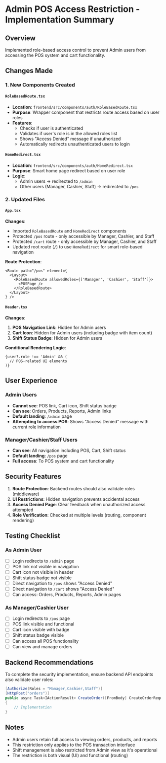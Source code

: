 # Admin POS Access Restriction - Implementation Summary

## Overview
Implemented role-based access control to prevent Admin users from accessing the POS system and cart functionality.

## Changes Made

### 1. New Components Created

#### `RoleBasedRoute.tsx`
- **Location**: `frontend/src/components/auth/RoleBasedRoute.tsx`
- **Purpose**: Wrapper component that restricts route access based on user roles
- **Features**:
  - Checks if user is authenticated
  - Validates if user's role is in the allowed roles list
  - Shows "Access Denied" message if unauthorized
  - Automatically redirects unauthenticated users to login

#### `HomeRedirect.tsx`
- **Location**: `frontend/src/components/auth/HomeRedirect.tsx`
- **Purpose**: Smart home page redirect based on user role
- **Logic**:
  - Admin users → redirected to `/admin`
  - Other users (Manager, Cashier, Staff) → redirected to `/pos`

### 2. Updated Files

#### `App.tsx`
**Changes**:
- Imported `RoleBasedRoute` and `HomeRedirect` components
- Protected `/pos` route - only accessible by Manager, Cashier, and Staff
- Protected `/cart` route - only accessible by Manager, Cashier, and Staff
- Updated root route (`/`) to use `HomeRedirect` for smart role-based navigation

**Route Protection**:
```tsx
<Route path="/pos" element={
  <Layout>
    <RoleBasedRoute allowedRoles={['Manager', 'Cashier', 'Staff']}>
      <POSPage />
    </RoleBasedRoute>
  </Layout>
} />
```

#### `Header.tsx`
**Changes**:
1. **POS Navigation Link**: Hidden for Admin users
2. **Cart Icon**: Hidden for Admin users (including badge with item count)
3. **Shift Status Badge**: Hidden for Admin users

**Conditional Rendering Logic**:
```tsx
{user?.role !== 'Admin' && (
  // POS-related UI elements
)}
```

## User Experience

### Admin Users
- **Cannot see**: POS link, Cart icon, Shift status badge
- **Can see**: Orders, Products, Reports, Admin links
- **Default landing**: `/admin` page
- **Attempting to access POS**: Shows "Access Denied" message with current role information

### Manager/Cashier/Staff Users
- **Can see**: All navigation including POS, Cart, Shift status
- **Default landing**: `/pos` page
- **Full access**: To POS system and cart functionality

## Security Features

1. **Route Protection**: Backend routes should also validate roles (middleware)
2. **UI Restrictions**: Hidden navigation prevents accidental access
3. **Access Denied Page**: Clear feedback when unauthorized access attempted
4. **Role Verification**: Checked at multiple levels (routing, component rendering)

## Testing Checklist

### As Admin User
- [ ] Login redirects to `/admin` page
- [ ] POS link not visible in navigation
- [ ] Cart icon not visible in header
- [ ] Shift status badge not visible
- [ ] Direct navigation to `/pos` shows "Access Denied"
- [ ] Direct navigation to `/cart` shows "Access Denied"
- [ ] Can access: Orders, Products, Reports, Admin pages

### As Manager/Cashier User
- [ ] Login redirects to `/pos` page
- [ ] POS link visible and functional
- [ ] Cart icon visible with badge
- [ ] Shift status badge visible
- [ ] Can access all POS functionality
- [ ] Can view and manage orders

## Backend Recommendations

To complete the security implementation, ensure backend API endpoints also validate user roles:

```csharp
[Authorize(Roles = "Manager,Cashier,Staff")]
[HttpPost("orders")]
public async Task<IActionResult> CreateOrder([FromBody] CreateOrderRequest request)
{
    // Implementation
}
```

## Notes

- Admin users retain full access to viewing orders, products, and reports
- This restriction only applies to the POS transaction interface
- Shift management is also restricted from Admin view as it's operational
- The restriction is both visual (UI) and functional (routing)
